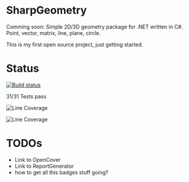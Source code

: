 # SharpGeometry
Comming soon: Simple 2D/3D geometry package for .NET written in C#. Point, vector, matrix, line, plane, circle.

This is my first open source project, just getting started.

# Status
[![Build status](https://ci.appveyor.com/api/projects/status/5f3pmxvs73hd22x1?svg=true)](https://ci.appveyor.com/project/nzain/sharpgeometry)

31/31 Tests pass

![Line Coverage](http://nzain.github.io/SharpGeometry/coverage/badge_linecoverage.svg)

![Line Coverage](http://nzain.github.io/SharpGeometry/coverage/badge_branchcoverage.svg)

# TODOs
* Link to OpenCover
* Link to ReportGenerator
* how to get all this badges stuff going?
